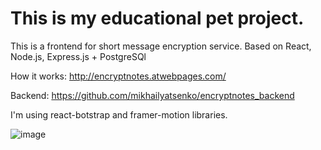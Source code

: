 # This is my educational pet project.

This is a frontend for short message encryption service. Based on React, Node.js, Express.js + PostgreSQl

How it works: http://encryptnotes.atwebpages.com/

Backend: https://github.com/mikhailyatsenko/encryptnotes_backend

I'm using react-botstrap and framer-motion libraries.

![image](https://github.com/mikhailyatsenko/encryptnotes/blob/master/encryptnotes.gif)
